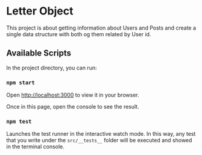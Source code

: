 # Letter Object
This project is about getting information about Users and Posts and create a single data structure with both og them related by User id.
## Available Scripts

In the project directory, you can run:

### `npm start`

Open [http://localhost:3000](http://localhost:3000) to view it in your browser.

Once in this page, open the console to see the result.



### `npm test`

Launches the test runner in the interactive watch mode.
In this way, any test that you write under the `src/__tests__` folder will be executed and showed in the terminal console.
